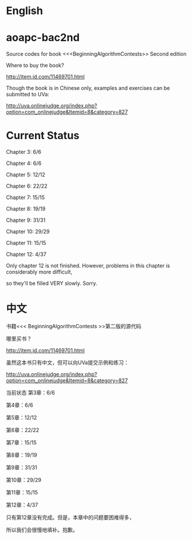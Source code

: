 # English

aoapc-bac2nd
============

Source codes for book &lt;&lt;&lt;BeginningAlgorithmContests>> Second edition

Where to buy the book?

http://item.jd.com/11469701.html

Though the book is in Chinese only, examples and exercises can be submitted to UVa:

http://uva.onlinejudge.org/index.php?option=com_onlinejudge&Itemid=8&category=827

Current Status
==============

Chapter 3: 6/6

Chapter 4: 6/6

Chapter 5: 12/12

Chapter 6: 22/22

Chapter 7: 15/15

Chapter 8: 19/19

Chapter 9: 31/31

Chapter 10: 29/29

Chapter 11: 15/15

Chapter 12: 4/37

Only chapter 12 is not finished. However, problems in this chapter is considerably more difficult,

so they'll be filled VERY slowly. Sorry.

# 中文

书籍<<< BeginningAlgorithmContests >>第二版的源代码

哪里买书？

http://item.jd.com/11469701.html

虽然这本书只有中文，但可以向UVa提交示例和练习：

http://uva.onlinejudge.org/index.php?option=com_onlinejudge&Itemid=8&category=827

当前状态
第3章：6/6

第4章：6/6

第5章：12/12

第6章：22/22

第7章：15/15

第8章：19/19

第9章：31/31

第10章：29/29

第11章：15/15

第12章：4/37

只有第12章没有完成。但是，本章中的问题要困难得多，

所以我们会很慢地填补。抱歉。
